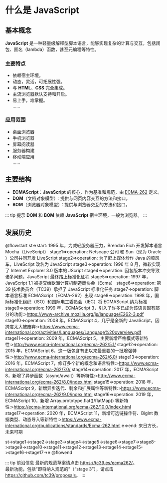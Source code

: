 # 什么是 JavaScript

## 基本概念

**JavaScript** 是一种轻量级解释型脚本语言，能够实现复杂的计算与交互，包括闭包、匿名（lambda）函数，甚至元编程等特性。

### 主要特点

* 依赖宿主环境。
* 动态，灵活，可拓展性强。
* 与 **HTML**、**CSS** 完全集成。
* 主流浏览器默认支持和开启。
* 易上手，难掌握。  
  ......

### 应用范围

* 桌面浏览器
* 手机浏览器
* 屏幕阅读器
* 服务器构建
* 移动端应用  
  ......

## 主要结构

* **ECMAScript**：**JavaScript** 的核心，作为基准和规范，由 [ECMA-262](http://www.ecma-international.org/publications/standards/Ecma-262.htm) 定义。
* **DOM**（文档对象模型）：提供与网页内容交互的方法和接口。
* **BOM**（浏览器对象模型）：提供与浏览器交互的方法和接口。

::: tip 提示
**DOM** 和 **BOM** 依赖 **JavaScript** 宿主环境，一般为浏览器。
:::

## 发展历史

@flowstart
st=>start: 1995 年，为减轻服务器压力，Brendan Eich 开发脚本语言 Mocha（LiveScript）
stage1=>operation: Netscape 公司 和 Sun（现为 Oracle ）公司共同开发 LiveScript
stage2=>operation: 为了赶上媒体炒作 Java 的顺风车，LiveScript 改名为 JavaScript
stage3=>operation: 1996 年 8 月，微软实现了 Internet Explorer 3.0 版本的 JScript
stage4=>operation: 因各版本冲突导致诸多问题，JavaScript 最终踏上标准化征程
stage5=>operation: 1997 年，JavaScript 1.1 被提交给欧洲计算机制造商协会（Ecma）
stage6=>operation: 第 39 技术委员会（TC39）承担了 JavaScript 标准化任务
stage7=>operation: 脚本语言标准 ECMAScript（ECMA-262）出现
stage8=>operation: 1998 年，国际标准化组织（ISO）和国际电工委员会（IEC）将 ECMAScript 纳为标准
stage9=>operation: 1999 年，ECMAScript 3，引入了许多已成为该语言固有部分的功能:>https://www-archive.mozilla.org/js/language/E262-3.pdf
stage10=>operation: 2008 年，ECMAScript 4，几乎是全新的 JavaScript，因跨度太大被废弃:>https://www.ecma-international.org/activities/Languages/Language%20overview.pdf
stage11=>operation: 2009 年，ECMAScript 5，主要新增严格模式等新特性:>http://www.ecma-international.org/ecma-262/5.1/
stage12=>operation: 2015 年，ECMAScript 6，这一版包含有史以来最重要的一批增强特性:>http://www.ecma-international.org/ecma-262/6.0/
stage13=>operation: 2016 年，ECMAScript 7，修订多个新的概念和语言特性:>https://www.ecma-international.org/ecma-262/7.0/
stage14=>operation: 2017 年，ECMAScript 8，新增了异步函数（async/await）等新特性:>http://www.ecma-international.org/ecma-262/8.0/index.html
stage15=>operation: 2018 年，ECMAScript 9，新增异步迭代、剩余和扩展属性等新特性:>https://www.ecma-international.org/ecma-262/9.0/index.html
stage16=>operation: 2019 年，ECMAScript 10，新增 Array.prototype.flat()/flatMap() 等新特性:>https://ecma-international.org/ecma-262/10.0/index.html
stage17=>operation: 2020 年，ECMAScript 11，新增可选链操作符、BigInt 数据类型、动态导入等新特性:>https://www.ecma-international.org/publications/standards/Ecma-262.html
e=>end: 来日方长，未来可期

st->stage1->stage2->stage3->stage4->stage5->stage6->stage7->stage8->stage9->stage10->stage11->stage12->stage13->stage14->stage15->stage16->stage17->e
@flowend

::: tip 前沿信息
最新的规范草案请点击 <https://tc39.es/ecma262/>。  
最新功能，包括“即将纳入规范的”（“stage 3”），请点击<https://github.com/tc39/proposals>。
:::
